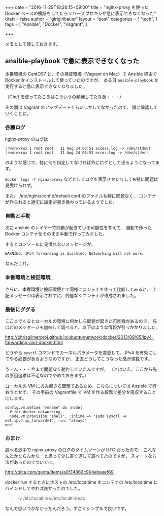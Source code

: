 +++
date = "2016-11-29T18:26:15+09:00"
title = "nginx-proxy を使った Docker ベースの検証をしてたらリバースプロキシが急に表示できなくなった"
draft = false
author = "girigiribauer"
layout = "post"
categories = [
  "tech",
]
tags = [
  "Ansible",
  "Docker",
  "Vagrant",
]

+++

メモとして残しておきます。

## ansible-playbook で急に表示できなくなった

本番環境の CentOS7 と、その検証環境（Vagrant on Mac）で
Ansible 経由で Docker をインストールして使っていたのですが、
ある日 `ansible-playbook` を実行すると急に表示できなくなりました。

（Chef を使ってたころはこういうの頻発してたなあ・・・）

その間は Vagrant のアップデートくらいしかしてなかったので、
順に確認していくことに。

### 各種ログ

nginx-proxy のログは

	lrwxrwxrwx 1 root root   11 Aug 24 03:51 access.log -> /dev/stdout
	lrwxrwxrwx 1 root root   11 Aug 24 03:51 error.log -> /dev/stderr

のような感じで、特に何も指定してなければ外にログとして出るようになってます。

`docker logs -f nginx-proxy` などとしてログを表示させたりしても特に問題は見受けられず。

また、 /etc/nginx/conf.d/default.conf のファイルも特に問題なく、
コンテナが作られると適切に設定が書き換わっているようでした。

### 自動と手動

次に ansible のレイヤーで問題が起きている可能性を考えて、
自動で作った Docker コンテナをそのまま手動で作ってみました。

するとコンソールに見慣れないメッセージが。

	WARNING: IPv4 forwarding is disabled. Networking will not work.

なんだこれ。

### 本番環境と検証環境

さらに、本番環境と検証環境とで同様にコンテナを作って比較してみると、
上記メッセージは表示されずに、問題なくコンテナが作成されました。

### 最後にググる

ここまでくるとローカルの環境に何かしら問題が起きた可能性があるので、
先ほどのメッセージも加味して調べると、以下のような情報が引っかかりました。

<http://chrisgilmerproj.github.io/ubuntu/network/docker/2013/09/05/ipv4-forwarding-and-docker.html>

どうやら `sysctl` コマンドでカーネルパラメータを変更して、
IPv4 を有効にしてやる必要があるようなのですが、
正直どうしてこうなった感が満載です。

うーん・・・今まで問題なく動作していたんですが。
（とはいえ、ここから先の原因追求は不毛なのでやめておきます。）

ローカルの VM にのみ起きる問題であるため、こちらについては Ansible で行おうとせず、
その手前の Vagrantfile で VM を作る段階で差分を吸収することにします。

	config.vm.define "vmname" do |node|
	  # for docker networking
	  node.vm.provision "shell", :inline => "sudo sysctl -w net.ipv4.ip_forward=1", run: "always"
	end

### おまけ

調べる途中で nginx-proxy のログのタイムゾーンが UTC だったので、
これなんとかならんかなーと思って少し寄り道して調べてたのですが、
スマートな方法があったのでついでに。

<http://qiita.com/ganta/items/a0f34866c994ebaeef69>

docker run するときにホストの /etc/localtime をコンテナの /etc/localtime にバインドしてやれば良かったのでした。

> -v /etc/localtime:/etc/localtime:ro

なんで思いつかなかったんだろう。すごくシンプルで良いです。
